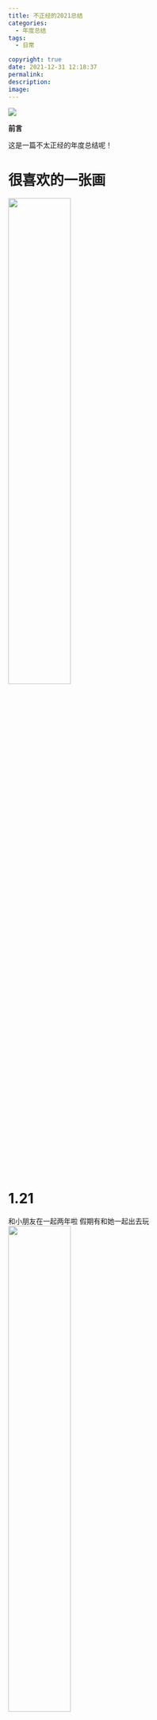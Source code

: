```yaml
---
title: 不正经的2021总结
categories:
  - 年度总结
tags:
  - 日常

copyright: true
date: 2021-12-31 12:18:37
permalink:
description:
image:
---
```


<a href="https://sm.ms/image/ghyrXm5CScL4RJN" target="_blank"><img src="https://s2.loli.net/2021/12/31/ghyrXm5CScL4RJN.jpg" ></a>

**前言**

这是一篇不太正经的年度总结呢！

<!-- more -->

# 很喜欢的一张画
<a href="https://sm.ms/image/C3VqX8gh4vlpxUc" target="_blank"><img src="https://s2.loli.net/2021/12/31/C3VqX8gh4vlpxUc.jpg" style="width:50%"></a>

# 1.21
和小朋友在一起两年啦
假期有和她一起出去玩
<a href="https://sm.ms/image/qFNkLcW1VgaA2O3" target="_blank"><img src="https://s2.loli.net/2021/12/31/qFNkLcW1VgaA2O3.jpg" style="width:50%"></a>

# 一些春天的照片

春天的雨后晚上和春天的园林
苏州在春天的时候会有很多古装小姐姐逛园子哦
<a href="https://sm.ms/image/9dawstyPgzmK4nV" target="_blank"><img src="https://s2.loli.net/2021/12/31/9dawstyPgzmK4nV.jpg" style="width:50%"></a>
<a href="https://sm.ms/image/dYrW7meOPQGftgs" target="_blank"><img src="https://s2.loli.net/2021/12/31/dYrW7meOPQGftgs.jpg" style="width:50%"></a>
<a href="https://sm.ms/image/b8yfcjrSmlDZ3WX" target="_blank"><img src="https://s2.loli.net/2021/12/31/b8yfcjrSmlDZ3WX.jpg" style="width:50%"></a>
<a href="https://sm.ms/image/CVPFJioXN8ctRjq" target="_blank"><img src="https://s2.loli.net/2021/12/31/CVPFJioXN8ctRjq.jpg" style="width:50%"></a>

# 学期内

<a href="https://sm.ms/image/Apa1b2NBndxcRKm" target="_blank"><img src="https://s2.loli.net/2021/12/31/Apa1b2NBndxcRKm.jpg" style="width:50%"></a>
王者之志
见到了好多学校的专业运动员，见到了丹总

<a href="https://sm.ms/image/sFOdqiKUSkh5BDm" target="_blank"><img src="https://s2.loli.net/2021/12/31/sFOdqiKUSkh5BDm.jpg" style="width:50%"></a>

去LNG比赛现场志愿者*2
LNG 打 RNG 在现场，那种现场观赛的感觉超棒
更加喜欢lol，喜欢电竞
<a href="https://sm.ms/image/zs6WRAciIYOwEPD" target="_blank"><img src="https://s2.loli.net/2021/12/31/zs6WRAciIYOwEPD.jpg"  style="width:50%"></a>


# 5.1 太湖
贴上今年最喜欢的照片之一
环太湖骑行是这几年最喜欢的骑行了
日落真的很好看，以后一定要带小朋友来看

<a href="https://sm.ms/image/eihKcnoBGJ8DEjy" target="_blank"><img src="https://s2.loli.net/2021/12/31/eihKcnoBGJ8DEjy.jpg" style="width:80%"></a>
<a href="https://sm.ms/image/iBzvp7dA8KwOcDJ" target="_blank"><img src="https://s2.loli.net/2021/12/31/iBzvp7dA8KwOcDJ.jpg" style="width:80%"></a>



# 5.21 5.26 
收到小朋友送的花花！

<a href="https://sm.ms/image/CSvOKWcXdlRxoEe" target="_blank"><img src="https://s2.loli.net/2021/12/31/CSvOKWcXdlRxoEe.jpg" style="width:50%"></a>

又长大了一岁！
有猫猫陪伴

<a href="https://sm.ms/image/BIPhyqadpMwJzT7" target="_blank"><img src="https://s2.loli.net/2021/12/31/BIPhyqadpMwJzT7.jpg" style="width:50%"></a>

# 暑假
有初步学习微信小程序并且写了一个不太完整的demo(为了一个比赛来着，不过好像被咕了)
一定一定要记得不要参加那些不官方的比赛了

和好朋友们出去 玩玩玩

给小朋友们代课

科目三挂了。。。。。。。艹

开始习惯于自己做饭，厨艺渐长
<a href="https://sm.ms/image/dfJ9EokF5tpLasI" target="_blank"><img src="https://s2.loli.net/2021/12/31/dfJ9EokF5tpLasI.jpg" style="width:50%"></a>

# 去四川
很长时间没有去旅行了，趁着放假的延长去了一次四川，不仅仅是去找她，还是为完成自己多年的愿望。
去了发现自己真的很喜欢四川的生活，饮食风格也好，生活节奏也好，这个城市可能是更适合我的吧
第一次一个人的旅行，过程中有时候会觉得自己很孤独，但是自己还是很喜欢这种自由自在的旅行
和小朋友过了过简单的二人世界，虽然没有去什么景点，就只是在自己租的民宿一起刷B站，去买菜做饭(虽然翻车了),去就近的电影院看电影，但是确能感到很开心，可能自己就喜欢这种过小日子的感觉吧
<a href="https://sm.ms/image/QbgVYoi2FWeTkyt" target="_blank"><img src="https://s2.loli.net/2021/12/31/QbgVYoi2FWeTkyt.jpg" style="width:50%"></a>
<a href="https://sm.ms/image/EOaIyociGHZ93Vk" target="_blank"><img src="https://s2.loli.net/2021/12/31/EOaIyociGHZ93Vk.jpg" style="width:50%"></a>
<a href="https://sm.ms/image/6ZnBIAylVDHTFbh" target="_blank"><img src="https://s2.loli.net/2021/12/31/6ZnBIAylVDHTFbh.jpg" style="width:50%"></a>
<a href="https://sm.ms/image/GDEcbOs25CK7LYa" target="_blank"><img src="https://s2.loli.net/2021/12/31/GDEcbOs25CK7LYa.jpg" style="width:50%"></a>
<a href="https://sm.ms/image/ELhwWSACO4js5bo" target="_blank"><img src="https://s2.loli.net/2021/12/31/ELhwWSACO4js5bo.jpg" style="width:50%"></a>
<a href="https://sm.ms/image/PcLiplS8oO6aTEQ" target="_blank"><img src="https://s2.loli.net/2021/12/31/PcLiplS8oO6aTEQ.jpg" style="width:50%"></a>

# 大二下

大二下的一年里渐渐习惯晚上喝一两杯再睡觉，也可能是因为自己日常的压力逐渐增大，和其他人的关系也渐渐固化，不愿意去进行多余的交际，晚上总是会莫名其妙的难过，喝两杯，会舒服很多

<a href="https://sm.ms/image/XwqzyhJcQtMIGOT" target="_blank"> <img src="https://s2.loli.net/2021/12/31/XwqzyhJcQtMIGOT.jpg" style="width:50%"></a>

举办校赛，真的很忙很累，这种300+人参加的全校活动是第一次举办，详情转至博客
{% post_link thinking1 %}
{% post_link thinking1 %}

秋天的苏大，很美，但是一直是一个人
<a href="https://sm.ms/image/jPNA9VfO5L1MKxr" target="_blank"><img src="https://s2.loli.net/2021/12/31/jPNA9VfO5L1MKxr.jpg" style="width:50%"></a>

喜欢在学习的时候听爵士。

拿到了教练员证！

开始学习怎么写博客，学着记录自己的生活

认识了加油站，很有意思的音乐社团，大家都和很喜欢音乐，太喜欢那种弹吉他一起唱歌的感觉了

# 总结
一些没用的年度总结
<table>
  <tr>
      <td ><center><img src="https://s2.loli.net/2021/12/31/jgQIlwob5YHhnps.jpg" style="width:50%"> </center></td>
      <td ><center><img src="https://s2.loli.net/2021/12/31/jheYux8wvbH7iZk.jpg" style="width:70%"> </center></td>
  </tr>
    <tr>
      <td ><center><img src="https://s2.loli.net/2021/12/31/NRKzIqCEX7ktwyB.jpg" style="width:50%"> </center></td>
      <td ><center><img src="https://s2.loli.net/2021/12/31/j5hR2guETlsADf7.jpg" style="width:80%"> </center></td>
  </tr>
    <tr>
      <td ><center><img src="https://s2.loli.net/2021/12/31/tQA18sTuNSWyxCZ.jpg" style="width:50%"> </center></td>
  </tr>
</table>



2021身边的事情发生了太多太多，全球形势也好，网络舆论也好，给人的感觉是这一年负面情绪太多了，以至于现在的人们对于新的一年的期望远远没有之前更高，可能是疫情的原因吧，也可能是逐渐成年的原因，自己已经感觉不到那种跨年的喜悦，对于过年的渴望了，身边的人都在抱怨自己的生活怎样差劲，感觉在大学一年过去了什么都没有发生改变，但仔细一总结还是有很多收获的，有认识新的朋友圈子，有学习新的知识，有完成自己的小小心愿，虽然难过很多，崩溃常有，但是已经都过去了，负面情绪就让他在时间的长河中流逝，能留下来的，才是最珍贵的。

新的一年，继续加油吧！

<hr />
版权信息